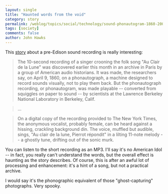 ```yaml
---
layout: single 
title: "Haunted words from the void" 
category: story
permalink: /weblog/topics/social/technology/sound-phonautogram-1860-2008.html
tags: [society] 
comments: false 
author: John Hawks 
---
```



<p>
This <a href="http://www.nytimes.com/2008/03/27/arts/27soun.html">story</a> about a pre-Edison sound recording is really interesting: 
</p>

<blockquote>The 10-second recording of a singer crooning the folk song "Au Clair de la Lune" was discovered earlier this month in an archive in Paris by a group of American audio historians. It was made, the researchers say, on April 9, 1860, on a phonautograph, a machine designed to record sounds visually, not to play them back. But the phonautograph recording, or phonautogram, was made playable -- converted from squiggles on paper to sound -- by scientists at the Lawrence Berkeley National Laboratory in Berkeley, Calif.</blockquote>

<blockquote>...</blockquote>

<blockquote>On a digital copy of the recording provided to The New York Times, the anonymous vocalist, probably female, can be heard against a hissing, crackling background din. The voice, muffled but audible, sings, "Au clair de la lune, Pierrot r&eacute;pondit" in a lilting 11-note melody -- a ghostly tune, drifting out of the sonic murk.</blockquote>

<p>
You can listen to the short recording as an MP3. I'll say it's no American Idol -- in fact, you really can't understand the words, but the overall effect is haunting as the story describes. Of course, this is after an awful lot of processing and enhancement: it's a hint of a song, but not a practical archive. 
</p>

<p>
I would say it's the phonographic equivalent of those "ghost-capturing" photographs. Very spooky. 
</p>

